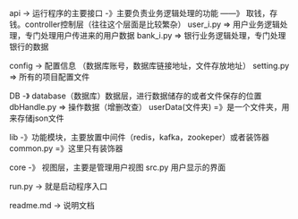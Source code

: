 
api -> 运行程序的主要接口 -》主要负责业务逻辑处理的功能 ——》 取钱，存钱。controller控制层（往往这个层面是比较繁杂）
	user_i.py => 用户业务逻辑处理，专门处理用户传进来的用户数据
	bank_i.py => 银行业务逻辑处理，专门处理银行的数据
	

config -> 配置信息 （数据库账号，数据库链接地址，文件存放地址）
	setting.py => 所有的项目配置文件

DB -》 database（数据库）数据层，进行数据储存的或者文件保存的位置
	dbHandle.py => 操作数据（增删改查）
	userData(文件夹) =》是一个文件夹，用来存储json文件

lib -》功能模块，主要放置中间件（redis，kafka，zookeper）或者装饰器
	common.py  =》这里只有装饰器
	
	
core -》 视图层，主要是管理用户视图
	src.py 用户显示的界面 
	
run.py -> 就是启动程序入口

readme.md -> 说明文档